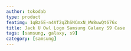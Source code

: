 ```yaml
---
author: tokodab
type: product
featimg: 1qBz6E-n4Vf2qZhSNCmxN_WW8uwQt676x
title: Jack U Owl Logo Samsung Galaxy S9 Case
tags: [samsung, galaxy, s9]
category: [samsung]
---
```

